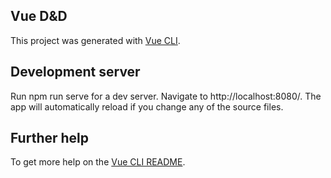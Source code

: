 ## Vue D&D

This project was generated with [Vue CLI](https://github.com/vuejs/vue-cli).

## Development server

Run npm run serve for a dev server. Navigate to http://localhost:8080/. The app will automatically reload if you change any of the source files.

## Further help

To get more help on the [Vue CLI README](https://github.com/vuejs/vue-cli).
